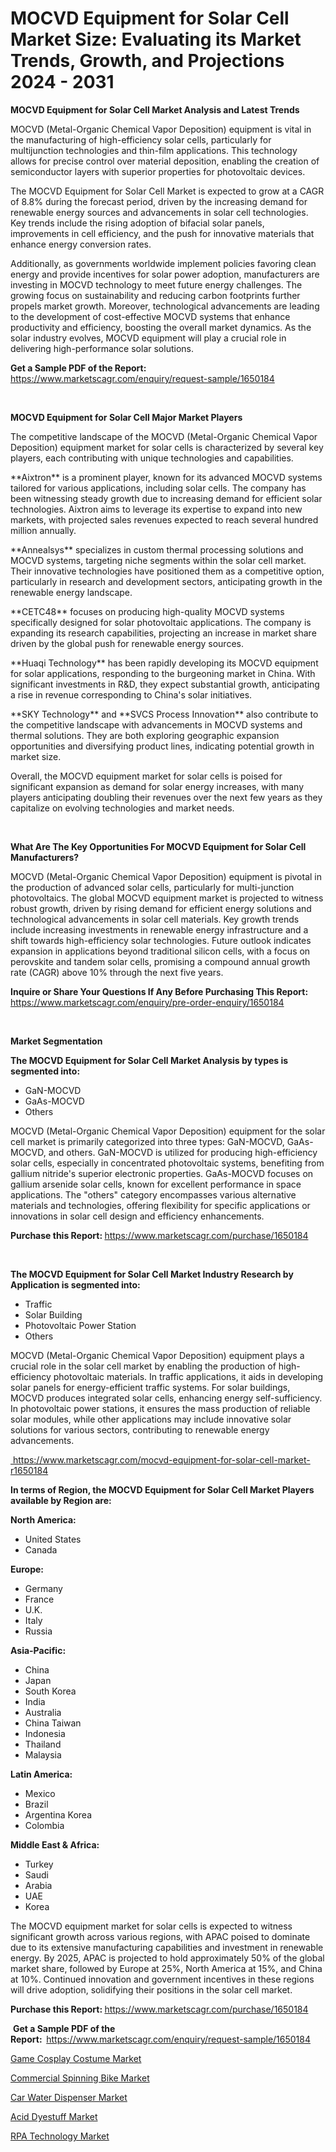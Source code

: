 <p><h1>MOCVD Equipment for Solar Cell Market Size: Evaluating its Market Trends, Growth, and Projections 2024 - 2031</h1></p><p><strong>MOCVD Equipment for Solar Cell Market Analysis and Latest Trends</strong></p>
<p><p>MOCVD (Metal-Organic Chemical Vapor Deposition) equipment is vital in the manufacturing of high-efficiency solar cells, particularly for multijunction technologies and thin-film applications. This technology allows for precise control over material deposition, enabling the creation of semiconductor layers with superior properties for photovoltaic devices. </p><p>The MOCVD Equipment for Solar Cell Market is expected to grow at a CAGR of 8.8% during the forecast period, driven by the increasing demand for renewable energy sources and advancements in solar cell technologies. Key trends include the rising adoption of bifacial solar panels, improvements in cell efficiency, and the push for innovative materials that enhance energy conversion rates. </p><p>Additionally, as governments worldwide implement policies favoring clean energy and provide incentives for solar power adoption, manufacturers are investing in MOCVD technology to meet future energy challenges. The growing focus on sustainability and reducing carbon footprints further propels market growth. Moreover, technological advancements are leading to the development of cost-effective MOCVD systems that enhance productivity and efficiency, boosting the overall market dynamics. As the solar industry evolves, MOCVD equipment will play a crucial role in delivering high-performance solar solutions.</p></p>
<p><strong>Get a Sample PDF of the Report:&nbsp;</strong> <a href="https://www.marketscagr.com/enquiry/request-sample/1650184?utm_campaign=1128&utm_medium=2&utm_source=Github&utm_content=ia&utm_term=26092024&utm_id=mocvd-equipment-for-solar-cell">https://www.marketscagr.com/enquiry/request-sample/1650184</a></p>
<p>&nbsp;</p>
<p><strong>MOCVD Equipment for Solar Cell Major Market Players</strong></p>
<p><p>The competitive landscape of the MOCVD (Metal-Organic Chemical Vapor Deposition) equipment market for solar cells is characterized by several key players, each contributing with unique technologies and capabilities.</p><p>**Aixtron** is a prominent player, known for its advanced MOCVD systems tailored for various applications, including solar cells. The company has been witnessing steady growth due to increasing demand for efficient solar technologies. Aixtron aims to leverage its expertise to expand into new markets, with projected sales revenues expected to reach several hundred million annually.</p><p>**Annealsys** specializes in custom thermal processing solutions and MOCVD systems, targeting niche segments within the solar cell market. Their innovative technologies have positioned them as a competitive option, particularly in research and development sectors, anticipating growth in the renewable energy landscape.</p><p>**CETC48** focuses on producing high-quality MOCVD systems specifically designed for solar photovoltaic applications. The company is expanding its research capabilities, projecting an increase in market share driven by the global push for renewable energy sources.</p><p>**Huaqi Technology** has been rapidly developing its MOCVD equipment for solar applications, responding to the burgeoning market in China. With significant investments in R&D, they expect substantial growth, anticipating a rise in revenue corresponding to China's solar initiatives.</p><p>**SKY Technology** and **SVCS Process Innovation** also contribute to the competitive landscape with advancements in MOCVD systems and thermal solutions. They are both exploring geographic expansion opportunities and diversifying product lines, indicating potential growth in market size.</p><p>Overall, the MOCVD equipment market for solar cells is poised for significant expansion as demand for solar energy increases, with many players anticipating doubling their revenues over the next few years as they capitalize on evolving technologies and market needs.</p></p>
<p>&nbsp;</p>
<p><strong>What Are The Key Opportunities For MOCVD Equipment for Solar Cell Manufacturers?</strong></p>
<p><p>MOCVD (Metal-Organic Chemical Vapor Deposition) equipment is pivotal in the production of advanced solar cells, particularly for multi-junction photovoltaics. The global MOCVD equipment market is projected to witness robust growth, driven by rising demand for efficient energy solutions and technological advancements in solar cell materials. Key growth trends include increasing investments in renewable energy infrastructure and a shift towards high-efficiency solar technologies. Future outlook indicates expansion in applications beyond traditional silicon cells, with a focus on perovskite and tandem solar cells, promising a compound annual growth rate (CAGR) above 10% through the next five years.</p></p>
<p><strong>Inquire or Share Your Questions If Any Before Purchasing This Report:</strong> <a href="https://www.marketscagr.com/enquiry/pre-order-enquiry/1650184?utm_campaign=1128&utm_medium=2&utm_source=Github&utm_content=ia&utm_term=26092024&utm_id=mocvd-equipment-for-solar-cell">https://www.marketscagr.com/enquiry/pre-order-enquiry/1650184</a></p>
<p>&nbsp;</p>
<p><strong>Market Segmentation</strong></p>
<p><strong>The MOCVD Equipment for Solar Cell Market Analysis by types is segmented into:</strong></p>
<p><ul><li>GaN-MOCVD</li><li>GaAs-MOCVD</li><li>Others</li></ul></p>
<p><p>MOCVD (Metal-Organic Chemical Vapor Deposition) equipment for the solar cell market is primarily categorized into three types: GaN-MOCVD, GaAs-MOCVD, and others. GaN-MOCVD is utilized for producing high-efficiency solar cells, especially in concentrated photovoltaic systems, benefiting from gallium nitride's superior electronic properties. GaAs-MOCVD focuses on gallium arsenide solar cells, known for excellent performance in space applications. The "others" category encompasses various alternative materials and technologies, offering flexibility for specific applications or innovations in solar cell design and efficiency enhancements.</p></p>
<p><strong>Purchase this Report:&nbsp;</strong><a href="https://www.marketscagr.com/purchase/1650184?utm_campaign=1128&utm_medium=2&utm_source=Github&utm_content=ia&utm_term=26092024&utm_id=mocvd-equipment-for-solar-cell">https://www.marketscagr.com/purchase/1650184</a></p>
<p>&nbsp;</p>
<p><strong>The MOCVD Equipment for Solar Cell Market Industry Research by Application is segmented into:</strong></p>
<p><ul><li>Traffic</li><li>Solar Building</li><li>Photovoltaic Power Station</li><li>Others</li></ul></p>
<p><p>MOCVD (Metal-Organic Chemical Vapor Deposition) equipment plays a crucial role in the solar cell market by enabling the production of high-efficiency photovoltaic materials. In traffic applications, it aids in developing solar panels for energy-efficient traffic systems. For solar buildings, MOCVD produces integrated solar cells, enhancing energy self-sufficiency. In photovoltaic power stations, it ensures the mass production of reliable solar modules, while other applications may include innovative solar solutions for various sectors, contributing to renewable energy advancements.</p></p>
<p><a href="https://www.marketscagr.com/mocvd-equipment-for-solar-cell-market-r1650184?utm_campaign=1128&utm_medium=2&utm_source=Github&utm_content=ia&utm_term=26092024&utm_id=mocvd-equipment-for-solar-cell">&nbsp;https://www.marketscagr.com/mocvd-equipment-for-solar-cell-market-r1650184</a></p>
<p><strong>In terms of Region, the MOCVD Equipment for Solar Cell Market Players available by Region are:</strong></p>
<p>
    <p> <strong> North America: </strong>
        <ul>
            <li>United States</li>
            <li>Canada</li>
        </ul>
        </p> 
    <p> <strong> Europe: </strong>
        <ul>
            <li>Germany</li>
            <li>France</li>
            <li>U.K.</li>
            <li>Italy</li>
            <li>Russia</li>
        </ul>
        </p> 
    <p> <strong> Asia-Pacific: </strong>
        <ul>
            <li>China</li>
            <li>Japan</li>
            <li>South Korea</li>
            <li>India</li>
            <li>Australia</li>
            <li>China Taiwan</li>
            <li>Indonesia</li>
            <li>Thailand</li>
            <li>Malaysia</li>
        </ul>
        </p> 
    <p> <strong> Latin America: </strong>
        <ul>
            <li>Mexico</li>
            <li>Brazil</li>
            <li>Argentina Korea</li>
            <li>Colombia</li>
        </ul>
        </p> 
    <p> <strong> Middle East & Africa: </strong>
        <ul>
            <li>Turkey</li>
            <li>Saudi</li>
            <li>Arabia</li>
            <li>UAE</li>
            <li>Korea</li>
        </ul>
    </p>
    </p>
<p><p>The MOCVD equipment market for solar cells is expected to witness significant growth across various regions, with APAC poised to dominate due to its extensive manufacturing capabilities and investment in renewable energy. By 2025, APAC is projected to hold approximately 50% of the global market share, followed by Europe at 25%, North America at 15%, and China at 10%. Continued innovation and government incentives in these regions will drive adoption, solidifying their positions in the solar cell market.</p></p>
<p><strong>Purchase this Report: </strong><a href="https://www.marketscagr.com/purchase/1650184?utm_campaign=1128&utm_medium=2&utm_source=Github&utm_content=ia&utm_term=26092024&utm_id=mocvd-equipment-for-solar-cell">https://www.marketscagr.com/purchase/1650184</a></p>
<p>&nbsp;<strong>Get a Sample PDF of the Report:&nbsp;&nbsp;</strong><a href="https://www.marketscagr.com/enquiry/request-sample/1650184?utm_campaign=1128&utm_medium=2&utm_source=Github&utm_content=ia&utm_term=26092024&utm_id=mocvd-equipment-for-solar-cell">https://www.marketscagr.com/enquiry/request-sample/1650184</a></p>
<p><strong></strong></p>
<p><p><a href="https://issuu.com/reportprime-2/docs/game-cosplay-costume-market-size-20_5af269bd68969b?utm_campaign=1128&utm_medium=2&utm_source=Github&utm_content=ia&utm_term=26092024&utm_id=mocvd-equipment-for-solar-cell">Game Cosplay Costume Market</a></p><p><a href="https://www.linkedin.com/pulse/global-commercial-spinning-bike-market-analysis-trends-forecasts-0bate?trackingId=oK6FxZO4QDKoNcIWnIXZfQ%3D%3D&utm_campaign=1128&utm_medium=2&utm_source=Github&utm_content=ia&utm_term=26092024&utm_id=mocvd-equipment-for-solar-cell">Commercial Spinning Bike Market</a></p><p><a href="https://issuu.com/reportprime-2/docs/car-water-dispenser-market-size-203_1a83bae3dcf085?utm_campaign=1128&utm_medium=2&utm_source=Github&utm_content=ia&utm_term=26092024&utm_id=mocvd-equipment-for-solar-cell">Car Water Dispenser Market</a></p><p><a href="https://www.linkedin.com/pulse/acid-dyestuff-market-size-share-growth-analysis-type-application-290pe?trackingId=w6x%2BRL1MQrqS2Vr7C4ULHQ%3D%3D&utm_campaign=1128&utm_medium=2&utm_source=Github&utm_content=ia&utm_term=26092024&utm_id=mocvd-equipment-for-solar-cell">Acid Dyestuff Market</a></p><p><a href="https://www.linkedin.com/pulse/global-rpa-technology-market-sector2024-2031-metrics-dkige?trackingId=TQ5AsNrqTfCfne6FRu3z1w%3D%3D&utm_campaign=1128&utm_medium=2&utm_source=Github&utm_content=ia&utm_term=26092024&utm_id=mocvd-equipment-for-solar-cell">RPA Technology Market</a></p></p>